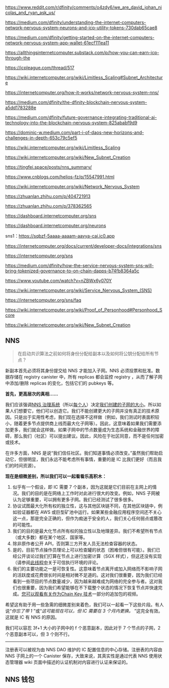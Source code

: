 https://www.reddit.com/r/dfinity/comments/o4zdy6/we_are_david_johan_nicolas_and_ryan_ask_us/

https://medium.com/dfinity/understanding-the-internet-computers-network-nervous-system-neurons-and-icp-utility-tokens-730dab65cae8

https://medium.com/dfinity/getting-started-on-the-internet-computers-network-nervous-system-app-wallet-61ecf111ea11

https://allthingsinternetcomputer.substack.com/p/how-you-can-earn-icp-through-the

https://icpleague.com/thread/517

https://wiki.internetcomputer.org/wiki/Limitless_Scaling#Subnet_Architecture

https://internetcomputer.org/how-it-works/network-nervous-system-nns/

https://medium.com/dfinity/the-dfinity-blockchain-nervous-system-a5dd1783288e

https://medium.com/dfinity/future-governance-integrating-traditional-ai-technology-into-the-blockchain-nervous-system-825ababf9d9

https://dominic-w.medium.com/part-i-of-daos-new-horizons-and-challenges-in-depth-653c79c5ef5

https://wiki.internetcomputer.org/wiki/Limitless_Scaling

https://wiki.internetcomputer.org/wiki/New_Subnet_Creation

https://tingfei.space/posts/nns_summary/

https://www.cnblogs.com/helios-fz/p/15547991.html

https://wiki.internetcomputer.org/wiki/Network_Nervous_System

https://zhuanlan.zhihu.com/p/404721913

https://zhuanlan.zhihu.com/p/378362565

https://dashboard.internetcomputer.org/sns

https://dashboard.internetcomputer.org/neurons

sns1：https://sqbzf-5aaaa-aaaam-aavya-cai.ic0.app

https://internetcomputer.org/docs/current/developer-docs/integrations/sns

https://internetcomputer.org/sns

https://medium.com/dfinity/how-the-service-nervous-system-sns-will-bring-tokenized-governance-to-on-chain-dapps-b74fb8364a5c

https://www.youtube.com/watch?v=nZBWx6y070Y

https://wiki.internetcomputer.org/wiki/Service_Nervous_System_(SNS)

https://internetcomputer.org/sns/faq

https://wiki.internetcomputer.org/wiki/Proof_of_Personhood#Personhood_Score

https://wiki.internetcomputer.org/wiki/New_Subnet_Creation



## NNS







> 在启动共识算法之前如何将身份分配给副本以及如何将公钥分配给所有节点？

新副本首先必须将其身份提交给 NNS 才能加入子网。NNS 必须投票和批准。数据存储在 registry canister 中，所有 replicas 都会监控 registry ，从而了解子网中添加/删除 replicas 的变化，包括它们的 pubkeys 等。



**首先，更高层次的真相……**

我们应该强调[NNS 治理系统](https://medium.com/dfinity/getting-started-on-the-internet-computers-network-nervous-system-app-wallet-61ecf111ea11)（所以[每个人](https://medium.com/dfinity/understanding-the-internet-computers-network-nervous-system-neurons-and-icp-utility-tokens-730dab65cae8)）决定[我们创建的子网的大小](https://medium.com/dfinity/a-technical-overview-of-the-internet-computer-f57c62abc20f)。所以如果人们想要它，他们可以创造它。我们不能创建更大的子网并没有真正的技术原因。只是出于实用性考虑，我们现在选择不这样做（例如，我们测试时表面积较小，随着更多节点提供商上线而最大化子网等）。因此，这意味着如果我们需要添加更多，我们就会这样做。如果子网中的节点数量成为生态系统和金融世界的障碍，那么我们（社区）可以提出建议。因此，风险在于社区同意，而不是任何加密或技术。

在许多方面，NNS 是说“我们信任社区。我们知道事情必须改变。”虽然我们帮助启动它，但很明显，我们永远不能考虑所有事情，重要的是 IC 比我们更好（而且我们的时间资源）。

**现在是细微差别，所以我们可以一起看看乐高积木：**

1. 似乎有一个假设，即 IC 需要 7 个副本，因为这就是它们目前在主网上的情况。我们的目的是在网络上工作时对此进行很大的改变。例如，NNS 子网被认为足够重要，可以拥有更多子网。我们已经测试了很多很多。
2. 协议试图最大化所有权的独立性，这与其他区块链不同，在其他区块链中，例如验证器都在 AWS 或巨型矿池中运行。如果某些金融应用程序空间还不关心这一点，那是完全正确的，但作为痴迷于安全的人，我们关心任何弱点或篡改的可能性。
3. 我们的目的是最大化节点所有权的独立性以及地理差异。我们不希望所有节点（或大多数）都在某个地区、国家等。
4. 除非原作者公开 API，否则第三方开发人员无法检查容器的状态。
5. 是的，目前节点操作员理论上可以检查罐的状态（困难但很有可能）。我们已经公开谈论过我们打算在节点上进行加密计算（SGX 样式），但这还没有实现（请参阅[此线程中](https://www.reddit.com/r/dfinity/comments/nerppg/ama_we_are_manu_paul_and_diego_we_have_worked/gykc779?utm_source=share&utm_medium=web2x&context=3)关于可信执行环境的评论。
6. 我们的主要功能之一是可恢复性。这意味着节点离开或加入网络而不影响子网的活跃度或花费很长时间是相对微不足道的。这对我们很重要，因为我们已经看到一些项目的节点数量减少，因为越来越难成为网络的完全参与者。这对我们也很重要，因为我们希望能够在不下载整个状态的情况下恢复节点并快速完成。[您可以观看有关作为Chain Key 技术](https://medium.com/dfinity/chain-key-technology-one-public-key-for-the-internet-computer-6a3644901e28)一部分的追加包的视频。

希望这有助于用一些急需的细微差别来着色，我们可以一起看一下这些片段。有人说“*你忘了带 1* ”或“*这可能现在可以，但 IC 需要在 3 个月内更换。* ”这完全有效。这就是 IC 有 NNS 的原因。



我们可以容忍 3f+1 大小的子网中的 f 个恶意副本，因此对于 7 个节点的子网，2 个恶意副本可以，但 3 个则不行。





---





注册表可以被视为由 NNS DAO 维护的 IC 配置信息的中心存储。注册表的内容由 NNS 子网上的一个 Canister 保存，大致来说，其真实性是通过代表 NNS 使用状态管理器 wiki 页面中描述的认证机制对内容进行认证来保证的。





## NNS 钱包